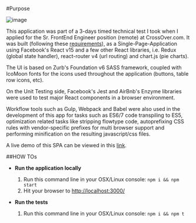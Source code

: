 #Purpose

![image](http://dzv3.s3.amazonaws.com/sfe-crossover-test/screenshot.png)

This application was part of a 3-days timed technical test I took when I applied for the Sr. FrontEnd Engineer position (remote) at CrossOver.com. It was built (following these [requirements](https://docs.google.com/file/d/0Bz8pV-tN2iDObHItZldCN3NDcEpDazNnVUdkZlFpWjJHaWln/edit)), as a Single-Page-Application using Facebook's React v15 and a few other React libraries, i.e. Redux (global state handler), react-router v4 (url routing) and chart.js (pie charts).

The UI is based on Zurb's Foundation v6 SASS framework, coupled with IcoMoon fonts for the icons used throughout the application (buttons, table row icons, etc).

On the Unit Testing side, Facebook's Jest and AirBnb's Enzyme libraries were used to test major React components in a browser environment.

Workflow tools such as Gulp, Webpack and Babel were also used in the development of this app for tasks such as ES6/7 code transpiling to ES5, optimization related tasks like stripping flowtype code, autoprefixing CSS rules with vendor-specific prefixes for multi browser support and performing minification on the resulting javascript/css files.

A live demo of this SPA can be viewed in this [link](http://dzv3.s3-website-us-east-1.amazonaws.com/sfe-crossover-test/).


##HOW TOs
  
  - **Run the application locally**
    1. Run this command line in your OSX/Linux console: `npm i && npm start`
    2. Hit your browser to [http://localhost:3000/](http://localhost:3000/)

  - **Run the tests**
    1. Run this command line in your OSX/Linux console: `npm i && npm t`
